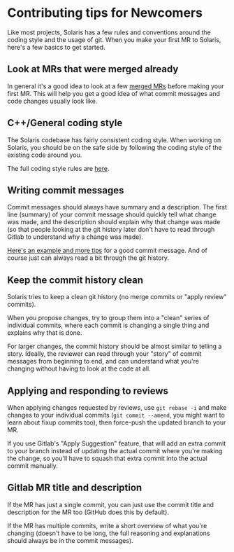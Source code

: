 # Contributing tips for Newcomers

Like most projects, Solaris has a few rules and conventions around the coding style and the usage of git. When you make your first MR to Solaris, here's a few basics to get started. 

## Look at MRs that were merged already

In general it's a good idea to look at a few [merged MRs](https://github.com/TetraOS/solaris/pulls) before making your first MR. This will help you get a good idea of what commit messages and code changes usually look like. 

## C++/General coding style 

The Solaris codebase has fairly consistent coding style. When working on Solaris, you should be on the safe side by following the coding style of the existing code around you.

The full coding style rules are [here](doc/code_style.md).

## Writing commit messages

Commit messages should always have summary and a description. The first line (summary) of your commit message should quickly tell what change was made, and the description should explain why that change was made (so that people looking at the git history later don't have to read through Gitlab to understand why a change was made).

[Here's an example and more tips](doc/commit_messages.md) for a good commit message. And of course just can always read a bit through the git history.

## Keep the commit history clean

Solaris tries to keep a clean git history (no merge commits or "apply review" commits).

When you propose changes, try to group them into a "clean" series of individual commits, where each commit is changing a single thing and explains why that is done.

For larger changes, the commit history should be almost similar to telling a story. Ideally, the reviewer can read through your "story" of commit messages from beginning to end, and can understand what you're changing without having to look at the code at all.

## Applying and responding to reviews

When applying changes requested by reviews, use `git rebase -i` and make changes to your individual commits (`git commit --amend`, you might want to learn about fixup commits too), then force-push the updated branch to your MR.

If you use Gitlab's "Apply Suggestion" feature, that will add an extra commit to your branch instead of updating the actual commit where you're making the change, so you'll have to squash that extra commit into the actual commit manually.

## Gitlab MR title and description

If the MR has just a single commit, you can just use the commit title and description for the MR too (GitHub does this by default).

If the MR has multiple commits, write a short overview of what you're changing (doesn't have to be long, the full reasoning and explanations should always be in the commit messages).


